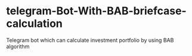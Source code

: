 # telegram-Bot-With-BAB-briefcase-calculation
Telegram bot which can calculate investment portfolio by using BAB algorithm
